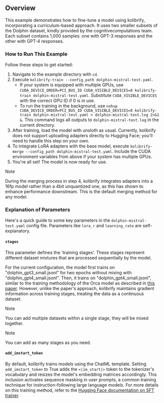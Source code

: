 ## Overview

This example demonstrates how to fine-tune a model using kolibrify, incorporating a curriculum-based approach. It uses two smaller subsets of the Dolphin dataset, kindly provided by the cognitivecomputations team. Each subset contains 1,000 samples: one with GPT-3 responses and the other with GPT-4 responses.

### How to Run This Example

Follow these steps to get started:

1. Navigate to the example directory with `cd`.
2. Execute `kolibrify-train --config_path dolphin-mistral-test.yaml`.
   - If your system is equipped with multiple GPUs, use `CUDA_DEVICE_ORDER=PCI_BUS_ID CUDA_VISIBLE_DEVICES=0 kolibrify-train dolphin-mistral-test.yaml`. Substitute `CUDA_VISIBLE_DEVICES` with the correct GPU ID if 0 is in use.
   - To run the training in the background, use `nohup CUDA_DEVICE_ORDER=PCI_BUS_ID CUDA_VISIBLE_DEVICES=0 kolibrify-train dolphin-mistral-test.yaml > dolphin-mistral-test.log 2>&1 &`. This command logs all outputs to `dolphin-mistral-test.log` in the current directory.
3. After training, load the model with unsloth as usual. Currently, kolibrify does not support uploading adapters directly to Hugging Face; you'll need to handle this step on your own.
4. To integrate LoRA adapters with the base model, execute `kolibrify-merge --config_path dolphin-mistral-test.yaml`. Include the CUDA environment variables from above if your system has multiple GPUs.
5. You're all set! The model is now ready for use.

> [!NOTE]
> During the merging process in step 4, kolibrify integrates adapters into a 16fp model rather than a 4bit unquantized one, as this has shown to enhance performance downstream. This is the default merging method for any model.

### Explanation of Parameters

Here's a quick guide to some key parameters in the `dolphin-mistral-test.yaml` config file. Parameters like `lora_r` and `learning_rate` are self-explanatory.

#### `stages`

This parameter defines the 'training stages'. These stages represent different dataset mixtures that are processed sequentially by the model.

For the current configuration, the model first trains on "dolphin_gpt3_small.jsonl" for two epochs without mixing with "dolphin_gpt4_small.jsonl". Then, it trains on "dolphin_gpt4_small.jsonl", similar to the training methodology of the Orca model as described in [this paper](https://arxiv.org/pdf/2306.02707). However, unlike the paper's approach, kolibrify maintains gradient information across training stages, treating the data as a continuous dataset.

> [!NOTE]
> You can add multiple datasets within a single stage, they will be mixed together.

> [!NOTE]
> You can add as many stages as you need.

#### `add_imstart_token`

By default, kolibrify trains models using the ChatML template. Setting `add_imstart_token` to True adds the `<|im_start|>` token to the tokenizer's vocabulary and resizes the model's embedding matrices accordingly. This inclusion activates sequence masking in user prompts, a common training technique for instruction-following large language models. For more details on this training method, refer to the [Hugging Face documentation on SFT trainer](https://huggingface.co/docs/trl/en/sft_trainer#train-on-completions-only).